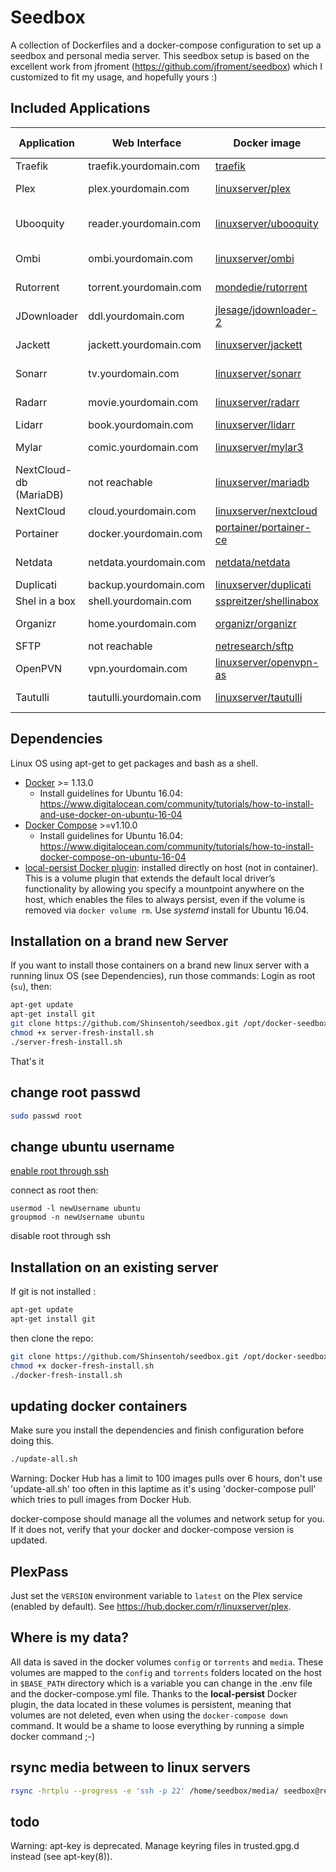 # Seedbox

A collection of Dockerfiles and a docker-compose configuration to set up a
seedbox and personal media server.
This seedbox setup is based on the excellent work from jfroment (https://github.com/jfroment/seedbox) which I customized to fit my usage, and hopefully yours :)

## Included Applications

| Application           | Web Interface             | Docker image                                                                      | Version tags  | Notes                  |
------------------------|---------------------------|-----------------------------------------------------------------------------------|---------------|-------------------------
| Traefik               | traefik.yourdomain.com    | [traefik](https://hub.docker.com/_/traefik)                                       | *latest*      | Routing                |
| Plex                  | plex.yourdomain.com       | [linuxserver/plex](https://hub.docker.com/r/linuxserver/plex)                     | *latest*      | Media Streaming        |
| Ubooquity             | reader.yourdomain.com     | [linuxserver/ubooquity](https://hub.docker.com/r/linuxserver/ubooquity)           | *latest*      | Books & Comics Reader  |
| Ombi                  | ombi.yourdomain.com       | [linuxserver/ombi](https://hub.docker.com/r/linuxserver/ombi)                     | *v4.0*        | Movies/Series requests |
| Rutorrent             | torrent.yourdomain.com    | [mondedie/rutorrent](https://hub.docker.com/r/mondedie/rutorrent)                 | *latest*      | Torrents downloader    |
| JDownloader           | ddl.yourdomain.com        | [jlesage/jdownloader-2](https://hub.docker.com/r/jlesage/jdownloader-2)           | *latest*      | Direct downloader      |
| Jackett               | jackett.yourdomain.com    | [linuxserver/jackett](https://hub.docker.com/r/linuxserver/jackett)               | *cloudproxy*  | Tracker indexer        |
| Sonarr                | tv.yourdomain.com         | [linuxserver/sonarr](https://hub.docker.com/r/linuxserver/sonarr)                 | *latest*      | TV Shows monitor       |
| Radarr                | movie.yourdomain.com      | [linuxserver/radarr](https://hub.docker.com/r/linuxserver/radarr)                 | *latest*      | Movies monitor         |
| Lidarr                | book.yourdomain.com       | [linuxserver/lidarr](https://hub.docker.com/r/linuxserver/lidarr)                 | *latest*      | Music monitor          |
| Mylar                 | comic.yourdomain.com      | [linuxserver/mylar3](https://hub.docker.com/r/linuxserver/mylar3)                 | *latest*      | Comics monitor         |
| NextCloud-db (MariaDB)| not reachable             | [linuxserver/mariadb](https://hub.docker.com/r/linuxserver/mariadb)               | *latest*      | DB for Nextcloud       |
| NextCloud             | cloud.yourdomain.com      | [linuxserver/nextcloud](https://hub.docker.com/r/linuxserver/nextcloud)           | *latest*      | private cloud          |
| Portainer             | docker.yourdomain.com     | [portainer/portainer-ce](https://hub.docker.com/r/portainer/portainer-ce)         | *latest*      | Container management   |
| Netdata               | netdata.yourdomain.com    | [netdata/netdata](https://hub.docker.com/r/netdata/netdata)                       | *latest*      | Server monitoring      |
| Duplicati             | backup.yourdomain.com     | [linuxserver/duplicati](https://hub.docker.com/r/linuxserver/duplicati)           | *latest*      | Backups                |
| Shel in a box         | shell.yourdomain.com      | [sspreitzer/shellinabox](https://hub.docker.com/r/sspreitzer/shellinabox)         | *latest*      | Web Console            |
| Organizr              | home.yourdomain.com       | [organizr/organizr](https://hub.docker.com/r/organizr/organizr)                   | *latest*      | Hub for your apps      |
| SFTP                  | not reachable             | [netresearch/sftp](https://hub.docker.com/r/netresearch/sftp)                     | *latest*      | SFTP                   |
| OpenPVN               | vpn.yourdomain.com        | [linuxserver/openvpn-as](https://hub.docker.com/r/linuxserver/openvpn-as)         | *latest*      | VPN                    |
| Tautulli              | tautulli.yourdomain.com   | [linuxserver/tautulli](https://hub.docker.com/r/linuxserver/tautulli)             | *latest*      | Plex stats and admin   |

## Dependencies

Linux OS using apt-get to get packages and bash as a shell.

- [Docker](https://github.com/docker/docker) >= 1.13.0
    + Install guidelines for Ubuntu 16.04: https://www.digitalocean.com/community/tutorials/how-to-install-and-use-docker-on-ubuntu-16-04
- [Docker Compose](https://github.com/docker/compose) >=v1.10.0
    + Install guidelines for Ubuntu 16.04: https://www.digitalocean.com/community/tutorials/how-to-install-docker-compose-on-ubuntu-16-04
- [local-persist Docker plugin](https://github.com/CWSpear/local-persist): installed directly on host (not in container). This is a volume plugin that extends the default local driver’s functionality by allowing you specify a mountpoint anywhere on the host, which enables the files to always persist, even if the volume is removed via `docker volume rm`. Use *systemd* install for Ubuntu 16.04.

## Installation on a brand new Server

If you want to install those containers on a brand new linux server with a running linux OS (see Dependencies), run those commands:
Login as root (```su```), then:

```sh
apt-get update
apt-get install git
git clone https://github.com/Shinsentoh/seedbox.git /opt/docker-seedbox/ && cd "$_"
chmod +x server-fresh-install.sh
./server-fresh-install.sh
```
That's it

## change root passwd
```sh
sudo passwd root
```

## change ubuntu username
[enable root through ssh](https://access.redhat.com/documentation/fr-fr/red_hat_enterprise_linux/6/html/v2v_guide/preparation_before_the_p2v_migration-enable_root_login_over_ssh)

connect as root then:
```shell
usermod -l newUsername ubuntu
groupmod -n newUsername ubuntu
```
disable root through ssh


## Installation on an existing server

If git is not installed :
```sh
apt-get update
apt-get install git
```
then clone the repo:
```sh
git clone https://github.com/Shinsentoh/seedbox.git /opt/docker-seedbox/ && cd "$_"
chmod +x docker-fresh-install.sh
./docker-fresh-install.sh
```

## updating docker containers

Make sure you install the dependencies and finish configuration before doing this.

```sh
./update-all.sh
```
Warning: Docker Hub has a limit to 100 images pulls over 6 hours, don't use 'update-all.sh' too often in this laptime as it's using 'docker-compose pull' which tries to pull images from Docker Hub.

docker-compose should manage all the volumes and network setup for you. If it
does not, verify that your docker and docker-compose version is updated.

## PlexPass

Just set the `VERSION` environment variable to `latest` on the Plex service (enabled by default).
See https://hub.docker.com/r/linuxserver/plex.

## Where is my data?

All data is saved in the docker volumes `config` or `torrents` and `media`.
These volumes are mapped to the `config` and `torrents` folders located on the host in `$BASE_PATH` directory which is a variable you can change in the .env file and the docker-compose.yml file.
Thanks to the **local-persist** Docker plugin, the data located in these volumes is persistent, meaning that volumes are not deleted, even when using the ```docker-compose down``` command. It would be a shame to loose everything by running a simple docker command ;-)

## rsync media between to linux servers
```sh
rsync -hrtplu --progress -e 'ssh -p 22' /home/seedbox/media/ seedbox@remote.server.com:/home/seedbox/media
```

## todo
Warning: apt-key is deprecated. Manage keyring files in trusted.gpg.d instead (see apt-key(8)).